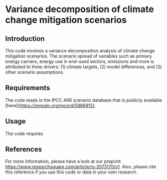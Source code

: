 # Variance decomposition of climate change mitigation scenarios
## Introduction
This code involves a variance decomposition analysis of climate change mitigation scenarios. The scenario spread of variables such as primary energy carriers, energy use in end-used sectors, emissions and more is attributed to three drivers: (1) climate targets, (2) model differences, and (3) other scenario assumptions.

## Requirements
The code reads in the IPCC AR6 scenario database that is publicly available [here]{https://zenodo.org/record/5886912}.

## Usage
The code requires

## References
For more information, please have a look at our preprint: https://www.researchsquare.com/article/rs-2073170/v1. Also, please cite this reference if you use this code or data in your own research.
